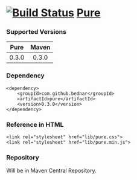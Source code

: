 [![Build Status](https://api.travis-ci.org/bednar/Pure.png?branch=master)](https://travis-ci.org/bednar/Pure) [Pure](http://purecss.io/)
======

### Supported Versions

|   Pure        |   Maven       |
|:-------------:|:-------------:|
|   0.3.0       |   0.3.0       |


### Dependency

    <dependency>
        <groupId>com.github.bednar</groupId>
        <artifactId>pure</artifactId>
        <version>0.3.0</version>
    </dependency>

### Reference in HTML

    <link rel="stylesheet" href="lib/pure.css">
    <link rel="stylesheet" href="lib/pure.min.js">
    
### Repository

Will be in Maven Central Repository.

